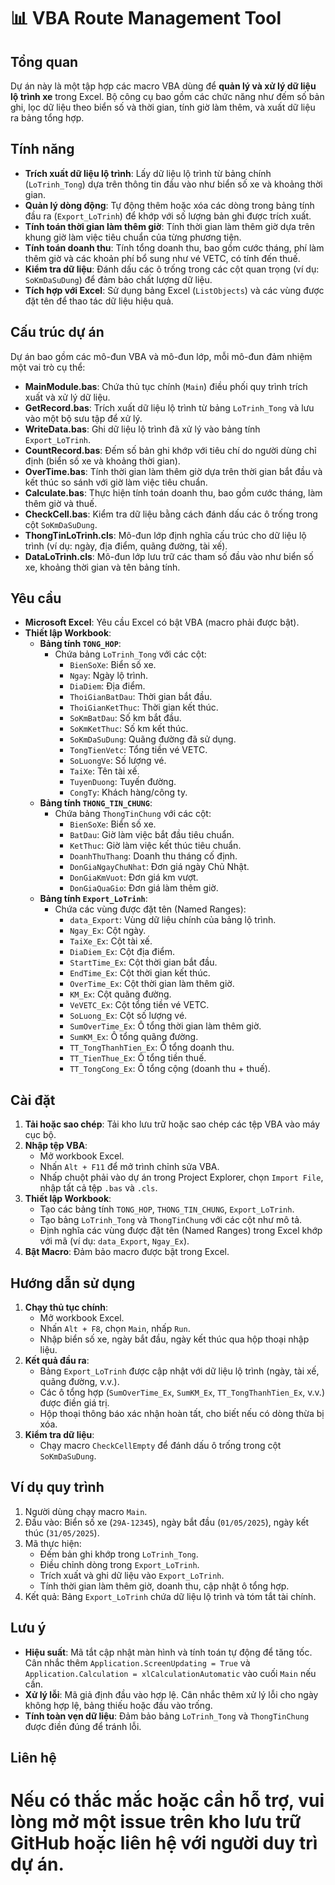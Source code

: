 
# 📊 VBA Route Management Tool

## Tổng quan
Dự án này là một tập hợp các macro VBA dùng để **quản lý và xử lý dữ liệu lộ trình xe** trong Excel. Bộ công cụ bao gồm các chức năng như đếm số bản ghi, lọc dữ liệu theo biển số và thời gian, tính giờ làm thêm, và xuất dữ liệu ra bảng tổng hợp.

## Tính năng
- **Trích xuất dữ liệu lộ trình**: Lấy dữ liệu lộ trình từ bảng chính (`LoTrinh_Tong`) dựa trên thông tin đầu vào như biển số xe và khoảng thời gian.
- **Quản lý dòng động**: Tự động thêm hoặc xóa các dòng trong bảng tính đầu ra (`Export_LoTrinh`) để khớp với số lượng bản ghi được trích xuất.
- **Tính toán thời gian làm thêm giờ**: Tính thời gian làm thêm giờ dựa trên khung giờ làm việc tiêu chuẩn của từng phương tiện.
- **Tính toán doanh thu**: Tính tổng doanh thu, bao gồm cước tháng, phí làm thêm giờ và các khoản phí bổ sung như vé VETC, có tính đến thuế.
- **Kiểm tra dữ liệu**: Đánh dấu các ô trống trong các cột quan trọng (ví dụ: `SoKmDaSuDung`) để đảm bảo chất lượng dữ liệu.
- **Tích hợp với Excel**: Sử dụng bảng Excel (`ListObjects`) và các vùng được đặt tên để thao tác dữ liệu hiệu quả.

## Cấu trúc dự án
Dự án bao gồm các mô-đun VBA và mô-đun lớp, mỗi mô-đun đảm nhiệm một vai trò cụ thể:

- **MainModule.bas**: Chứa thủ tục chính (`Main`) điều phối quy trình trích xuất và xử lý dữ liệu.
- **GetRecord.bas**: Trích xuất dữ liệu lộ trình từ bảng `LoTrinh_Tong` và lưu vào một bộ sưu tập để xử lý.
- **WriteData.bas**: Ghi dữ liệu lộ trình đã xử lý vào bảng tính `Export_LoTrinh`.
- **CountRecord.bas**: Đếm số bản ghi khớp với tiêu chí do người dùng chỉ định (biển số xe và khoảng thời gian).
- **OverTime.bas**: Tính thời gian làm thêm giờ dựa trên thời gian bắt đầu và kết thúc so sánh với giờ làm việc tiêu chuẩn.
- **Calculate.bas**: Thực hiện tính toán doanh thu, bao gồm cước tháng, làm thêm giờ và thuế.
- **CheckCell.bas**: Kiểm tra dữ liệu bằng cách đánh dấu các ô trống trong cột `SoKmDaSuDung`.
- **ThongTinLoTrinh.cls**: Mô-đun lớp định nghĩa cấu trúc cho dữ liệu lộ trình (ví dụ: ngày, địa điểm, quãng đường, tài xế).
- **DataLoTrinh.cls**: Mô-đun lớp lưu trữ các tham số đầu vào như biển số xe, khoảng thời gian và tên bảng tính.

## Yêu cầu
- **Microsoft Excel**: Yêu cầu Excel có bật VBA (macro phải được bật).
- **Thiết lập Workbook**:
  - **Bảng tính `TONG_HOP`**:
    - Chứa bảng `LoTrinh_Tong` với các cột:
      - `BienSoXe`: Biển số xe.
      - `Ngay`: Ngày lộ trình.
      - `DiaDiem`: Địa điểm.
      - `ThoiGianBatDau`: Thời gian bắt đầu.
      - `ThoiGianKetThuc`: Thời gian kết thúc.
      - `SoKmBatDau`: Số km bắt đầu.
      - `SoKmKetThuc`: Số km kết thúc.
      - `SoKmDaSuDung`: Quãng đường đã sử dụng.
      - `TongTienVetc`: Tổng tiền vé VETC.
      - `SoLuongVe`: Số lượng vé.
      - `TaiXe`: Tên tài xế.
      - `TuyenDuong`: Tuyến đường.
      - `CongTy`: Khách hàng/công ty.
  - **Bảng tính `THONG_TIN_CHUNG`**:
    - Chứa bảng `ThongTinChung` với các cột:
      - `BienSoXe`: Biển số xe.
      - `BatDau`: Giờ làm việc bắt đầu tiêu chuẩn.
      - `KetThuc`: Giờ làm việc kết thúc tiêu chuẩn.
      - `DoanhThuThang`: Doanh thu tháng cố định.
      - `DonGiaNgayChuNhat`: Đơn giá ngày Chủ Nhật.
      - `DonGiaKmVuot`: Đơn giá km vượt.
      - `DonGiaQuaGio`: Đơn giá làm thêm giờ.
  - **Bảng tính `Export_LoTrinh`**:
    - Chứa các vùng được đặt tên (Named Ranges):
      - `data_Export`: Vùng dữ liệu chính của bảng lộ trình.
      - `Ngay_Ex`: Cột ngày.
      - `TaiXe_Ex`: Cột tài xế.
      - `DiaDiem_Ex`: Cột địa điểm.
      - `StartTime_Ex`: Cột thời gian bắt đầu.
      - `EndTime_Ex`: Cột thời gian kết thúc.
      - `OverTime_Ex`: Cột thời gian làm thêm giờ.
      - `KM_Ex`: Cột quãng đường.
      - `VeVETC_Ex`: Cột tổng tiền vé VETC.
      - `SoLuong_Ex`: Cột số lượng vé.
      - `SumOverTime_Ex`: Ô tổng thời gian làm thêm giờ.
      - `SumKM_Ex`: Ô tổng quãng đường.
      - `TT_TongThanhTien_Ex`: Ô tổng doanh thu.
      - `TT_TienThue_Ex`: Ô tổng tiền thuế.
      - `TT_TongCong_Ex`: Ô tổng cộng (doanh thu + thuế).

## Cài đặt
1. **Tải hoặc sao chép**: Tải kho lưu trữ hoặc sao chép các tệp VBA vào máy cục bộ.
2. **Nhập tệp VBA**:
   - Mở workbook Excel.
   - Nhấn `Alt + F11` để mở trình chỉnh sửa VBA.
   - Nhấp chuột phải vào dự án trong Project Explorer, chọn `Import File`, nhập tất cả tệp `.bas` và `.cls`.
3. **Thiết lập Workbook**:
   - Tạo các bảng tính `TONG_HOP`, `THONG_TIN_CHUNG`, `Export_LoTrinh`.
   - Tạo bảng `LoTrinh_Tong` và `ThongTinChung` với các cột như mô tả.
   - Định nghĩa các vùng được đặt tên (Named Ranges) trong Excel khớp với mã (ví dụ: `data_Export`, `Ngay_Ex`).
4. **Bật Macro**: Đảm bảo macro được bật trong Excel.

## Hướng dẫn sử dụng
1. **Chạy thủ tục chính**:
   - Mở workbook Excel.
   - Nhấn `Alt + F8`, chọn `Main`, nhấp `Run`.
   - Nhập biển số xe, ngày bắt đầu, ngày kết thúc qua hộp thoại nhập liệu.
2. **Kết quả đầu ra**:
   - Bảng `Export_LoTrinh` được cập nhật với dữ liệu lộ trình (ngày, tài xế, quãng đường, v.v.).
   - Các ô tổng hợp (`SumOverTime_Ex`, `SumKM_Ex`, `TT_TongThanhTien_Ex`, v.v.) được điền giá trị.
   - Hộp thoại thông báo xác nhận hoàn tất, cho biết nếu có dòng thừa bị xóa.
3. **Kiểm tra dữ liệu**:
   - Chạy macro `CheckCellEmpty` để đánh dấu ô trống trong cột `SoKmDaSuDung`.

## Ví dụ quy trình
1. Người dùng chạy macro `Main`.
2. Đầu vào: Biển số xe (`29A-12345`), ngày bắt đầu (`01/05/2025`), ngày kết thúc (`31/05/2025`).
3. Mã thực hiện:
   - Đếm bản ghi khớp trong `LoTrinh_Tong`.
   - Điều chỉnh dòng trong `Export_LoTrinh`.
   - Trích xuất và ghi dữ liệu vào `Export_LoTrinh`.
   - Tính thời gian làm thêm giờ, doanh thu, cập nhật ô tổng hợp.
4. Kết quả: Bảng `Export_LoTrinh` chứa dữ liệu lộ trình và tóm tắt tài chính.

## Lưu ý
- **Hiệu suất**: Mã tắt cập nhật màn hình và tính toán tự động để tăng tốc. Cân nhắc thêm `Application.ScreenUpdating = True` và `Application.Calculation = xlCalculationAutomatic` vào cuối `Main` nếu cần.
- **Xử lý lỗi**: Mã giả định đầu vào hợp lệ. Cân nhắc thêm xử lý lỗi cho ngày không hợp lệ, bảng thiếu hoặc đầu vào trống.
- **Tính toàn vẹn dữ liệu**: Đảm bảo bảng `LoTrinh_Tong` và `ThongTinChung` được điền đúng để tránh lỗi.

## Liên hệ
Nếu có thắc mắc hoặc cần hỗ trợ, vui lòng mở một issue trên kho lưu trữ GitHub hoặc liên hệ với người duy trì dự án.
=======
